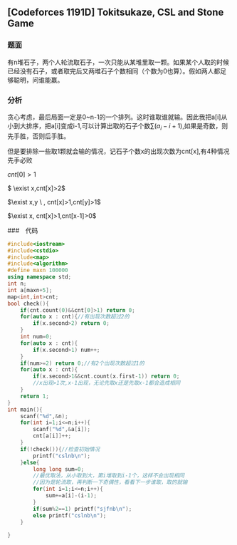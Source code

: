 ## [Codeforces 1191D] Tokitsukaze, CSL and Stone Game

### 题面

有n堆石子，两个人轮流取石子，一次只能从某堆里取一颗。如果某个人取的时候已经没有石子，或者取完后又两堆石子个数相同（个数为0也算）。假如两人都足够聪明，问谁能赢。

### 分析

贪心考虑，最后局面一定是0~n-1的一个排列。这时谁取谁就输。因此我把a[i]从小到大排序，把a[i]变成i-1,可以计算出取的石子个数$\sum (a_i-i+1)$,如果是奇数，则先手胜，否则后手胜。

但是要排除一些取1颗就会输的情况，记石子个数x的出现次数为cnt[x],有4种情况先手必败

$cnt[0]>1$

$ \exist x,cnt[x]>2$

$\exist x,y \ ,  cnt[x]>1,cnt[y]>1$

$\exist x, cnt[x]>1,cnt[x-1]>0$

###　代码

```cpp
#include<iostream>
#include<cstdio>
#include<map>
#include<algorithm>
#define maxn 100000 
using namespace std;
int n;
int a[maxn+5];
map<int,int>cnt;
bool check(){
	if(cnt.count(0)&&cnt[0]>1) return 0;
	for(auto x : cnt){//有出现次数超过2的 
		if(x.second>2) return 0;
	}
	int num=0;
	for(auto x : cnt){
		if(x.second>1) num++; 
	}
	if(num>=2) return 0;//有2个出现次数超过1的 
	for(auto x : cnt){
		if(x.second>1&&cnt.count(x.first-1)) return 0;
		//x出现>1次,x-1出现，无论先取x还是先取x-1都会造成相同 
	} 
	return 1;
} 
int main(){
	scanf("%d",&n);
	for(int i=1;i<=n;i++){
		scanf("%d",&a[i]);
		cnt[a[i]]++;
	}
	if(!check()){//检查初始情况
		printf("cslnb\n"); 
	}else{
		long long sum=0;
		//最优取法，从小取到大，第i堆取到i-1个，这样不会出现相同
		//因为是轮流取，再判断一下奇偶性，看看下一步谁取，取的就输 
		for(int i=1;i<=n;i++){
			sum+=a[i]-(i-1); 
		} 
		if(sum%2==1) printf("sjfnb\n");
		else printf("cslnb\n");
	}
	
}

```

